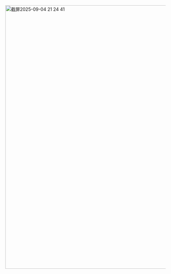 <img width="1280" height="828" alt="截屏2025-09-04 21 24 41" src="https://github.com/user-attachments/assets/b586c81e-b662-455f-a9c4-6a1515b79b75" />
